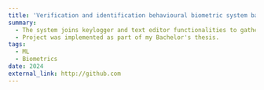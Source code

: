 ```yaml
---
title: 'Verification and identification behavioural biometric system based on typing errors in English in Python.'
summary: 
  - The system joins keylogger and text editor functionalities to gather data. Features describing each user are extracted using natural language processing techniques and metrics
  - Project was implemented as part of my Bachelor's thesis.
tags:
  - ML
  - Biometrics
date: 2024
external_link: http://github.com
---
```

